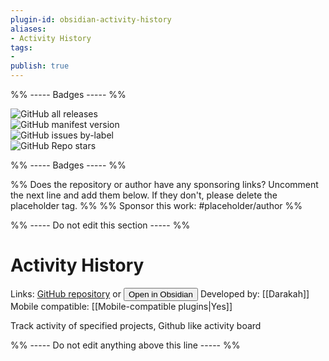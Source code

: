 ```yaml
---
plugin-id: obsidian-activity-history
aliases:
- Activity History
tags: 
- 
publish: true
---
```


%% ----- Badges ----- %%

![GitHub all releases](https://img.shields.io/github/downloads/Darakah/obsidian-activity-history/total?color=573E7A&logo=github&style=for-the-badge)   
![GitHub manifest version](https://img.shields.io/github/manifest-json/v/Darakah/obsidian-activity-history?color=573E7A&logo=github&style=for-the-badge)   
![GitHub issues by-label](https://img.shields.io/github/issues/Darakah/obsidian-activity-history/help%20wanted?color=573E7A&logo=github&style=for-the-badge)   
![GitHub Repo stars](https://img.shields.io/github/stars/Darakah/obsidian-activity-history?color=573E7A&logo=github&style=for-the-badge)

%% ----- Badges ----- %%

%% Does the repository or author have any sponsoring links? Uncomment the next line and add them below. If they don't, please delete the placeholder tag. %%
%% Sponsor this work: #placeholder/author %%

%% ----- Do not edit this section ----- %%

# Activity History

Links: [GitHub repository](https://github.com/Darakah/obsidian-activity-history) or [<button id=HH>Open in Obsidian</button>](obsidian://goto-plugin?id=obsidian-activity-history)
Developed by: [[Darakah]]
Mobile compatible: [[Mobile-compatible plugins|Yes]]

Track activity of specified projects, Github like activity board

%% ----- Do not edit anything above this line ----- %% 
